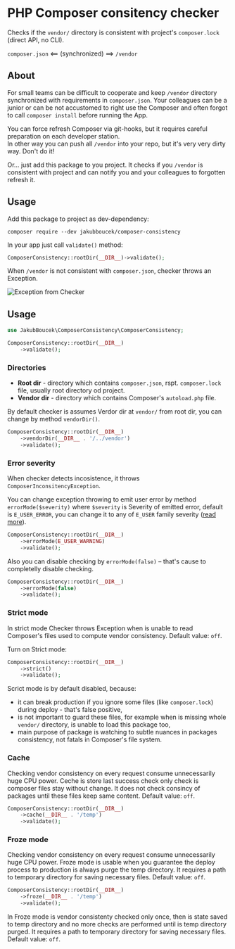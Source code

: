 # PHP Composer consitency checker 
Checks if the `vendor/` directory is consistent with project's `composer.lock` (direct API, no CLI).

`composer.json` <== (synchronized) ==> `/vendor`

## About
For small teams can be difficult to cooperate and keep `/vendor` directory synchronized with requirements
in `composer.json`. Your colleagues can be a junior or can be not accustomed to right use the Composer and often forgot 
to call `composer install` before running the App.

You can force refresh Composer via git-hooks, but it requires careful preparation on each developer station.  
In other way you can push all `/vendor` into your repo, but it's very very dirty way. Don't do it!

Or… just add this package to you project. It checks if you `/vendor` is consistent with project and can
notify you and your colleagues to forgotten refresh it.

## Usage
Add this package to project as dev-dependency:
```shell
composer require --dev jakubboucek/composer-consistency
```

In your app just call `validate()` method:
```php
ComposerConsistency::rootDir(__DIR__)->validate();
```

When `/vendor` is not consistent with `composer.json`, checker throws an Exception.

![Exception from Checker](https://cdn.jakub-boucek.cz/screenshot/190703-jptvw.png)

## Usage

```php
use JakubBoucek\ComposerConsistency\ComposerConsistency;

ComposerConsistency::rootDir(__DIR__)
    ->validate();
```

### Directories
- **Root dir** - directory which contains `composer.json`, rspt. `composer.lock` file,
usually root directory od project.
- **Vendor dir** - directory which contains Composer's `autoload.php` file.

By default checker is assumes Verdor dir at `vendor/` from root dir, you can change by method `vendorDir()`.

```php
ComposerConsistency::rootDir(__DIR__)
    ->vendorDir(__DIR__ . '/../vendor')
    ->validate();
```

### Error severity
When checker detects incosistence, it throws `ComposerInconsitencyException`. 

You can change exception throwing to emit user error by method `errorMode($severity)` where `$severity` is Severity of
emitted error, default is `E_USER_ERROR`, you can change it to any of `E_USER` family severity
([read more](https://www.php.net/manual/en/function.trigger-error.php#refsect1-function.trigger-error-parameters)).

```php
ComposerConsistency::rootDir(__DIR__)
    ->errorMode(E_USER_WARNING)
    ->validate();
```

Also you can disable checking by `errorMode(false)` – that's cause to completelly disable checking.

```php
ComposerConsistency::rootDir(__DIR__)
    ->errorMode(false)
    ->validate();
```

### Strict mode
In strict mode Checker throws Exception when is unable to read Composer's files used to
compute vendor consistency. Default value: `off`. 

Turn on Strict mode:
```php
ComposerConsistency::rootDir(__DIR__)
    ->strict()
    ->validate();
```

Scrict mode is by default disabled, because: 
- it can break production if you ignore some files (like `composer.lock`) during deploy - 
that's false positive,
- is not important to guard these files, for example when is missing whole `vendor/` directory, 
is unable to load this package too,
- main purpose of package is watching to subtle nuances in packages consistency, not fatals
in Composer's file system.

### Cache
Checking vendor consistency on every request consume unnecessarily huge CPU power. Ceche is store last success check
only check is composer files stay without change. It does not check consincy of packages until these files keep same
content. Default value: `off`.

```php
ComposerConsistency::rootDir(__DIR__)
    ->cache(__DIR__ . '/temp')
    ->validate();
```

### Froze mode
Checking vendor consistency on every request consume unnecessarily huge CPU power. Froze mode is usable when you
guarantee the deploy process to production is always purge the temp directory. It requires a path to temporary directory
for saving necessary files. Default value: `off`.

```php
ComposerConsistency::rootDir(__DIR__)
    ->froze(__DIR__ . '/temp')
    ->validate();
```

In Froze mode is vendor consistenty checked only once, then is state saved to temp directory and
no more checks are performed until is temp directory purged. It requires a path to temporary directory
for saving necessary files. Default value: `off`.
